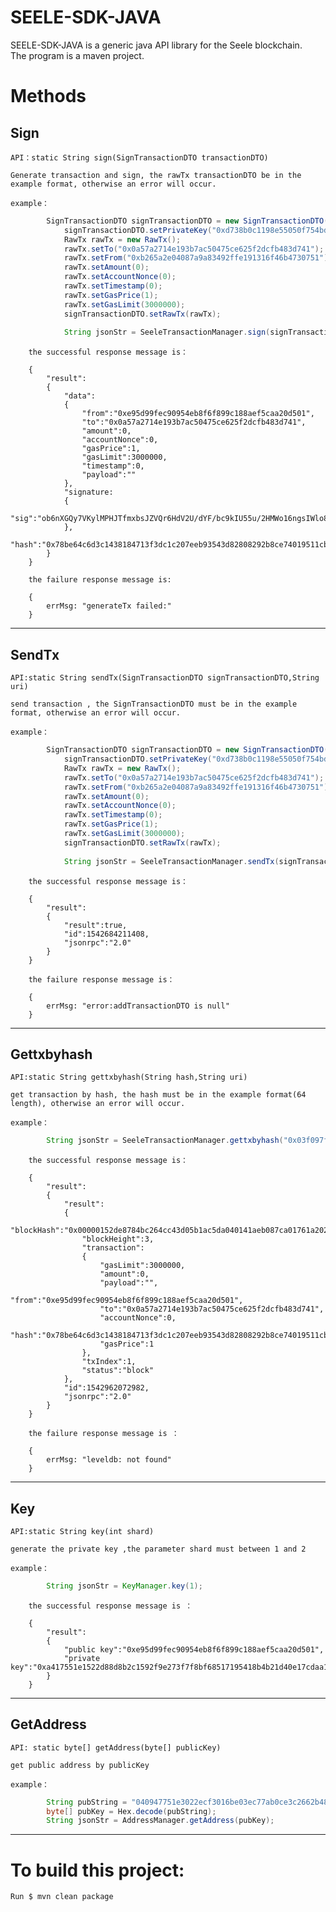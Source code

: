 # SEELE-SDK-JAVA

SEELE-SDK-JAVA is a generic java API library for the Seele blockchain.<br>
The program is a maven project.


# Methods

## Sign

	API：static String sign(SignTransactionDTO transactionDTO)

	Generate transaction and sign, the rawTx transactionDTO be in the example format, otherwise an error will occur.

	example：
```java
		SignTransactionDTO signTransactionDTO = new SignTransactionDTO();
        	signTransactionDTO.setPrivateKey("0xd738b0c1198e55050f754bdf0f824ee4febd962a6b751faab86c081ad5033b0d");
       	 	RawTx rawTx = new RawTx();
        	rawTx.setTo("0x0a57a2714e193b7ac50475ce625f2dcfb483d741");
        	rawTx.setFrom("0xb265a2e04087a9a83492ffe191316f46b4730751");
        	rawTx.setAmount(0);
        	rawTx.setAccountNonce(0);
        	rawTx.setTimestamp(0);
        	rawTx.setGasPrice(1);
        	rawTx.setGasLimit(3000000);
        	signTransactionDTO.setRawTx(rawTx);
		
        	String jsonStr = SeeleTransactionManager.sign(signTransactionDTO);
```
		the successful response message is：
		
		{
			"result":
		 	{
			  	"data":
			   	{
					"from":"0xe95d99fec90954eb8f6f899c188aef5caa20d501",
					"to":"0x0a57a2714e193b7ac50475ce625f2dcfb483d741",
					"amount":0,
					"accountNonce":0,
					"gasPrice":1,
					"gasLimit":3000000,
					"timestamp":0,
					"payload":""
			   	},
			  	"signature:
				{
					"sig":"ob6nXGQy7VKylMPHJTfmxbsJZVQr6HdV2U/dYF/bc9kIU55u/2HMWo16ngsIWlo87aZCqlUY6H5h1+boImfDowA="
			   	},
			  	"hash":"0x78be64c6d3c1438184713f3dc1c207eeb93543d82808292b8ce74019511cb057"
		 	}
		}

		the failure response message is:
		
		{
			errMsg: "generateTx failed:"
		}

------------------------------------------------------------------------------

## SendTx

	API:static String sendTx(SignTransactionDTO signTransactionDTO,String uri)

	send transaction , the SignTransactionDTO must be in the example format, otherwise an error will occur.

	example：
	
```java
		SignTransactionDTO signTransactionDTO = new SignTransactionDTO();
      		signTransactionDTO.setPrivateKey("0xd738b0c1198e55050f754bdf0f824ee4febd962a6b751faab86c081ad5033b0d");
       		RawTx rawTx = new RawTx();
        	rawTx.setTo("0x0a57a2714e193b7ac50475ce625f2dcfb483d741");
        	rawTx.setFrom("0xb265a2e04087a9a83492ffe191316f46b4730751");
       	 	rawTx.setAmount(0);
        	rawTx.setAccountNonce(0);
        	rawTx.setTimestamp(0);
        	rawTx.setGasPrice(1);
        	rawTx.setGasLimit(3000000);
        	signTransactionDTO.setRawTx(rawTx);
		
       		String jsonStr = SeeleTransactionManager.sendTx(signTransactionDTO, "http://117.50.20.225:8037");
```
		the successful response message is：
		
		{
			"result":
			{
				"result":true,
				"id":1542684211408,
				"jsonrpc":"2.0"
			}
		}

		the failure response message is：
		
		{
			errMsg: "error:addTransactionDTO is null"
		}

------------------------------------------------------------------------------

## Gettxbyhash

	API:static String gettxbyhash(String hash,String uri)

	get transaction by hash, the hash must be in the example format(64 length), otherwise an error will occur.

	example：
```java
		String jsonStr = SeeleTransactionManager.gettxbyhash("0x03f097fef1bbda18257b020b80a3a79834bcd324635fcc4f932173c1767c2889", "http://117.50.20.225:8037");
```
		the successful response message is：
		
		{
			"result":
			{
				"result":
				{
					"blockHash":"0x00000152de8784bc264cc43d05b1ac5da040141aeb087ca01761a2028b6fd7f7",
			 		"blockHeight":3,
			 		"transaction":
			 		{
			 			"gasLimit":3000000,
			 		 	"amount":0,
			 		 	"payload":"",
			 		 	"from":"0xe95d99fec90954eb8f6f899c188aef5caa20d501",
			 		 	"to":"0x0a57a2714e193b7ac50475ce625f2dcfb483d741",
			 		 	"accountNonce":0,
			 		 	"hash":"0x78be64c6d3c1438184713f3dc1c207eeb93543d82808292b8ce74019511cb057",
			 		 	"gasPrice":1
			 		},
				 	"txIndex":1,
			 		"status":"block"
				},
				"id":1542962072982,
				"jsonrpc":"2.0"
	 		}
		}
	
		the failure response message is ：
		
		{
			errMsg: "leveldb: not found"
		}

------------------------------------------------------------------------------

## Key

	API:static String key(int shard)

	generate the private key ,the parameter shard must between 1 and 2

	example：
```java
		String jsonStr = KeyManager.key(1);
```

		the successful response message is ：
		
		{
			"result":
			{
				"public key":"0xe95d99fec90954eb8f6f899c188aef5caa20d501",
				"private key":"0xa417551e1522d88d8b2c1592f9e273f7f8bf68517195418b4b21d40e17cdaa1f"
			}
		}

------------------------------------------------------------------------------

## GetAddress

	API: static byte[] getAddress(byte[] publicKey)

	get public address by publicKey

	example：
```java
 		String pubString = "040947751e3022ecf3016be03ec77ab0ce3c2662b4843898cb068d74f698ccc8ad75aa17564ae80a20bb044ee7a6d903e8e8df624b089c95d66a0570f051e5a05b";
 		byte[] pubKey = Hex.decode(pubString);
 		String jsonStr = AddressManager.getAddress(pubKey);
```

------------------------------------------------------------------------------
		
# To build this project:
	
	Run $ mvn clean package


